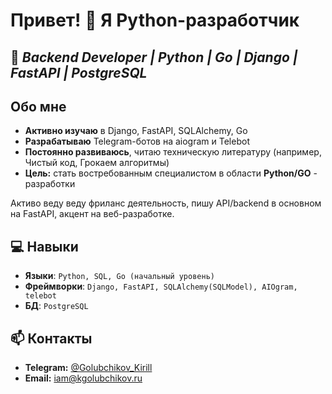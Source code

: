 # Привет! 👋 Я Python-разработчик  
## 🚀 ***Backend Developer | Python | Go | Django | FastAPI | PostgreSQL***

## Обо мне  
- **Активно изучаю** в Django, FastAPI, SQLAlchemy, Go  
- **Разрабатываю** Telegram-ботов на aiogram и Telebot  
- **Постоянно развиваюсь**, читаю техническую литературу (например, Чистый код, Грокаем алгоритмы)
- **Цель:** стать востребованным специалистом в области **Python/GO** - разработки

Активо веду веду фриланс деятельность, пишу API/backend в основном на FastAPI, акцент на веб-разработке.

## 💻 Навыки  
- **Языки**: ```Python, SQL, Go (начальный уровень)```
- **Фреймворки**: ```Django, FastAPI, SQLAlchemy(SQLModel), AIOgram, telebot```
- **БД**: ```PostgreSQL```

## 📫 Контакты  
- **Telegram:** [@Golubchikov_Kirill](https://t.me/Golubchikov_Kirill)  
- **Email:** iam@kgolubchikov.ru
